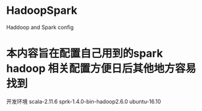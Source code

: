 # HadoopSpark
Haddoop and Spark config
# 本内容旨在配置自己用到的spark hadoop 相关配置方便日后其他地方容易找到
开发环境
scala-2.11.6
sprk-1.4.0-bin-hadoop2.6.0
ubuntu-16.10
